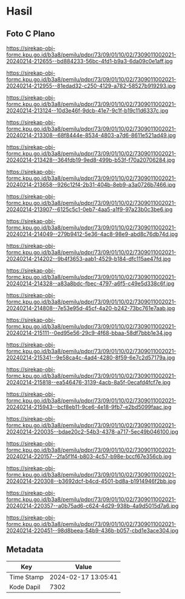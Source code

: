 # Hasil

## Foto C Plano

https://sirekap-obj-formc.kpu.go.id/b3a8/pemilu/pdpr/73/09/01/10/02/7309011002021-20240214-212655--bd884233-56bc-4fd1-b9a3-6da09c0e1aff.jpg

https://sirekap-obj-formc.kpu.go.id/b3a8/pemilu/pdpr/73/09/01/10/02/7309011002021-20240214-212955--81edad32-c250-4129-a782-58527b919293.jpg

https://sirekap-obj-formc.kpu.go.id/b3a8/pemilu/pdpr/73/09/01/10/02/7309011002021-20240214-213124--10d3e46f-9dcb-41e7-9c1f-b19c11d6337c.jpg

https://sirekap-obj-formc.kpu.go.id/b3a8/pemilu/pdpr/73/09/01/10/02/7309011002021-20240214-213308--68f8444e-8534-4803-a7d6-8611e521ad49.jpg

https://sirekap-obj-formc.kpu.go.id/b3a8/pemilu/pdpr/73/09/01/10/02/7309011002021-20240214-213428--364fdb19-9ed8-499b-b53f-f70a20706284.jpg

https://sirekap-obj-formc.kpu.go.id/b3a8/pemilu/pdpr/73/09/01/10/02/7309011002021-20240214-213658--926c12f4-2b31-404b-8eb9-a3a0726b7466.jpg

https://sirekap-obj-formc.kpu.go.id/b3a8/pemilu/pdpr/73/09/01/10/02/7309011002021-20240214-213907--6125c5c1-0eb7-4aa5-a1f9-97a23b0c3be6.jpg

https://sirekap-obj-formc.kpu.go.id/b3a8/pemilu/pdpr/73/09/01/10/02/7309011002021-20240214-214049--279b9412-5e36-4ac8-98e9-abd8c76db74d.jpg

https://sirekap-obj-formc.kpu.go.id/b3a8/pemilu/pdpr/73/09/01/10/02/7309011002021-20240214-214202--9b4f3653-aab1-4529-b184-dfc115ae47fd.jpg

https://sirekap-obj-formc.kpu.go.id/b3a8/pemilu/pdpr/73/09/01/10/02/7309011002021-20240214-214328--a83a8bdc-fbec-4797-a6f5-c49e5d338c6f.jpg

https://sirekap-obj-formc.kpu.go.id/b3a8/pemilu/pdpr/73/09/01/10/02/7309011002021-20240214-214808--7e53e95d-45cf-4a20-b242-73bc761e7aab.jpg

https://sirekap-obj-formc.kpu.go.id/b3a8/pemilu/pdpr/73/09/01/10/02/7309011002021-20240214-215111--0ed95e56-29c9-4f68-bbaa-58df7bbb1e34.jpg

https://sirekap-obj-formc.kpu.go.id/b3a8/pemilu/pdpr/73/09/01/10/02/7309011002021-20240214-215341--9e58ca4c-4ad4-4280-8f59-6e7c2d57179a.jpg

https://sirekap-obj-formc.kpu.go.id/b3a8/pemilu/pdpr/73/09/01/10/02/7309011002021-20240214-215818--ea546476-3139-4acb-8a5f-0ecafd4fcf7e.jpg

https://sirekap-obj-formc.kpu.go.id/b3a8/pemilu/pdpr/73/09/01/10/02/7309011002021-20240214-215943--bcf8eb11-9ce6-4e18-9fb7-e2bd5099faac.jpg

https://sirekap-obj-formc.kpu.go.id/b3a8/pemilu/pdpr/73/09/01/10/02/7309011002021-20240214-220035--bdae20c2-54b3-4378-a717-5ec49b046100.jpg

https://sirekap-obj-formc.kpu.go.id/b3a8/pemilu/pdpr/73/09/01/10/02/7309011002021-20240214-220157--2fa5f1f4-b803-4c57-b98e-bccf67e356cb.jpg

https://sirekap-obj-formc.kpu.go.id/b3a8/pemilu/pdpr/73/09/01/10/02/7309011002021-20240214-220308--b3692dcf-b4cd-4501-bd8a-b1914946f2bb.jpg

https://sirekap-obj-formc.kpu.go.id/b3a8/pemilu/pdpr/73/09/01/10/02/7309011002021-20240214-220357--a0b75ad6-c624-4d29-938b-4a9d5015d7a6.jpg

https://sirekap-obj-formc.kpu.go.id/b3a8/pemilu/pdpr/73/09/01/10/02/7309011002021-20240214-220451--98d8beea-54b9-436b-b057-cbd1e3ace304.jpg


## Metadata

| Key        | Value               |
| ---------- | ------------------- |
| Time Stamp | 2024-02-17 13:05:41 |
| Kode Dapil | 7302                |



